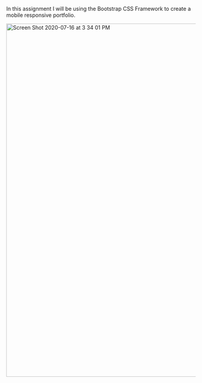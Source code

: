 In this assignment I will be using the Bootstrap CSS Framework to create a mobile responsive portfolio. 


<img width="937" alt="Screen Shot 2020-07-16 at 3 34 01 PM" src="https://user-images.githubusercontent.com/57122209/87729282-d19e3c80-c779-11ea-9a61-daab50ad0613.png">

